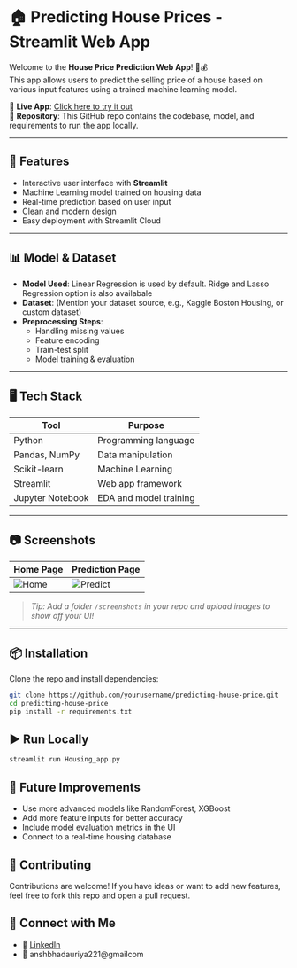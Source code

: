 # 🏠 Predicting House Prices - Streamlit Web App 

Welcome to the **House Price Prediction Web App**! 🧠💰  
This app allows users to predict the selling price of a house based on various input features using a trained machine learning model.

🔗 **Live App**: [Click here to try it out](https://predictinghouseprice-2wmils6atc7qpjmjotnkyq.streamlit.app/)  
📁 **Repository**: This GitHub repo contains the codebase, model, and requirements to run the app locally.

---

## 🚀 Features

- Interactive user interface with **Streamlit**
- Machine Learning model trained on housing data
- Real-time prediction based on user input
- Clean and modern design
- Easy deployment with Streamlit Cloud

---

## 📊 Model & Dataset

- **Model Used**: Linear Regression is used by default. Ridge and Lasso Regression option is also availabale
- **Dataset**: (Mention your dataset source, e.g., Kaggle Boston Housing, or custom dataset)
- **Preprocessing Steps**:
  - Handling missing values
  - Feature encoding
  - Train-test split
  - Model training & evaluation

---

## 🖥️ Tech Stack

| Tool           | Purpose                            |
|----------------|-------------------------------------|
| Python         | Programming language                |
| Pandas, NumPy  | Data manipulation                   |
| Scikit-learn   | Machine Learning                    |
| Streamlit      | Web app framework                   |
| Jupyter Notebook | EDA and model training            |

---

## 📷 Screenshots

| Home Page | Prediction Page |
|-----------|-----------------|
| ![Home](screenshots/home.png) | ![Predict](screenshots/predict.png) |

> *Tip: Add a folder `/screenshots` in your repo and upload images to show off your UI!*

---

## 📦 Installation

Clone the repo and install dependencies:

```bash
git clone https://github.com/yourusername/predicting-house-price.git
cd predicting-house-price
pip install -r requirements.txt
```
## ▶️ Run Locally

```bash
streamlit run Housing_app.py
```

## 🧠 Future Improvements

- Use more advanced models like RandomForest, XGBoost
- Add more feature inputs for better accuracy
- Include model evaluation metrics in the UI
- Connect to a real-time housing database

## 🤝 Contributing

Contributions are welcome! If you have ideas or want to add new features, feel free to fork this repo and open a pull request.

## 📩 Connect with Me
- 💼 [LinkedIn](https://www.linkedin.com/in/anshsinghbhadauriya/)
- 📧 anshbhadauriya221@gmailcom





